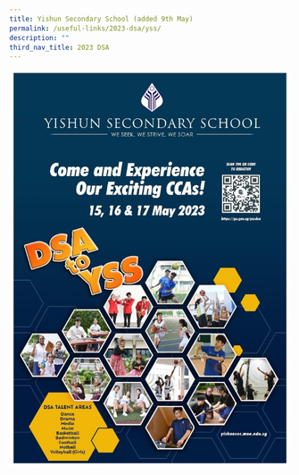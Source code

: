 ```yaml
---
title: Yishun Secondary School (added 9th May)
permalink: /useful-links/2023-dsa/yss/
description: ""
third_nav_title: 2023 DSA
---
```

![](/images/yisunsecsch.jpg)